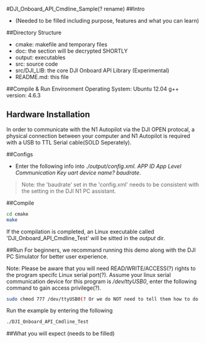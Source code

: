 #DJI_Onboard_API_Cmdline_Sample(? rename)
##Intro
* (Needed to be filled including purpose, features and what you can learn)

##Directory Structure
* cmake: makefile and temporary files
* doc: the section will be decrypted SHORTLY
* output: executables
* src: source code
* src/DJI_LIB: the core DJI Onboard API Library (Experimental)
* README.md: this file

##Compile & Run Environment
Operating System: Ubuntu 12.04
g++ version: 4.6.3

## Hardware Installation
In order to communicate with the N1 Autopilot via the DJI OPEN protocal, a physical connection between your computer and N1 Autopilot is required with a USB to TTL Serial cable(SOLD Seperately).

##Configs
* Enter the following info into *./output/config.xml.*
*APP ID*
*App Level*
*Communication Key*
*uart device name?*
*baudrate*.

>Note: the 'baudrate' set in the 'config.xml' needs to be consistent with the setting in the DJI N1 PC assistant.

##Compile
~~~bash
cd cmake
make
~~~

If the compilation is completed, an Linux executable called 'DJI_Onboard_API_Cmdline_Test' will be sitted in the *output* dir.

##Run
For beginners, we recommand running this demo along with the DJI PC Simulator for better user experience.

Note: Please be aware that you will need READ/WRITE/ACCESS(?) rights to the program specifc Linux serial port(?). Assume your linux serial communication device for this program is */dev/ttyUSB0*, enter the following command to gain access privilege(?).

~~~bash
sudo chmod 777 /dev/ttyUSB0(? Or we do NOT need to tell them how to do it and they will google it)
~~~

Run the example by entering the following
~~~bash
./DJI_Onboard_API_Cmdline_Test
~~~

##What you will expect
(needs to be filled)
